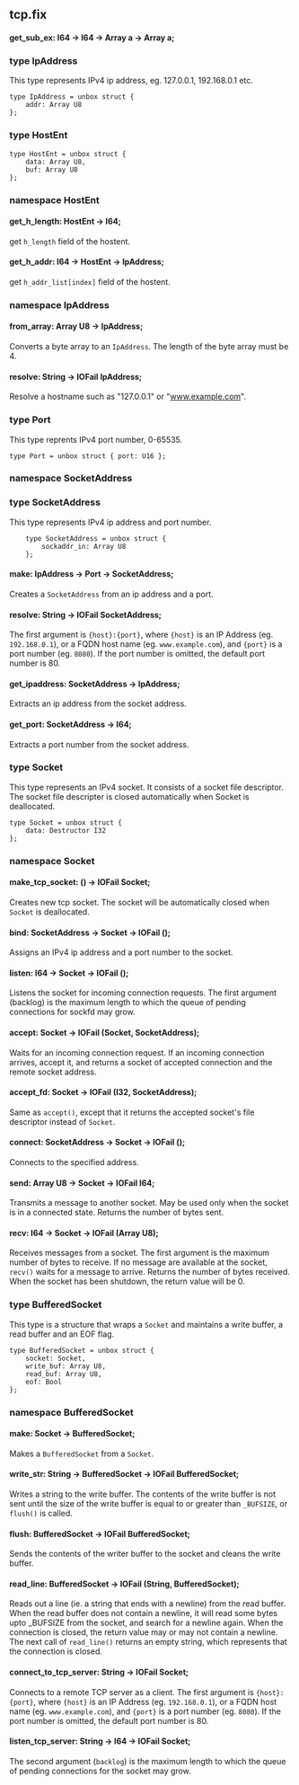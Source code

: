 ## tcp.fix

#### get_sub_ex: I64 -> I64 -> Array a -> Array a;

### type IpAddress

This type represents IPv4 ip address,
eg. 127.0.0.1, 192.168.0.1 etc.

```
type IpAddress = unbox struct {
    addr: Array U8
};
```
### type HostEnt

```
type HostEnt = unbox struct {
    data: Array U8,
    buf: Array U8
};
```
### namespace HostEnt

#### get_h_length: HostEnt -> I64;

get `h_length` field of the hostent.

#### get_h_addr: I64 -> HostEnt -> IpAddress;

get `h_addr_list[index]` field of the hostent.

### namespace IpAddress

#### from_array: Array U8 -> IpAddress;

Converts a byte array to an `IpAddress`. The length of the byte array must be 4.

#### resolve: String -> IOFail IpAddress;

Resolve a hostname such as "127.0.0.1" or "www.example.com".

### type Port

This type reprents IPv4 port number, 0-65535.

```
type Port = unbox struct { port: U16 };
```
### namespace SocketAddress

### type SocketAddress

This type represents IPv4 ip address and port number.

```
    type SocketAddress = unbox struct {
        sockaddr_in: Array U8
    };
```
#### make: IpAddress -> Port -> SocketAddress;

Creates a `SocketAddress` from an ip address and a port.

#### resolve: String -> IOFail SocketAddress;

The first argument is `{host}:{port}`, where `{host}` is an IP Address (eg. `192.168.0.1`),
or a FQDN host name (eg. `www.example.com`), and `{port}` is a port number (eg. `8080`).
If the port number is omitted, the default port number is 80.

#### get_ipaddress: SocketAddress -> IpAddress;

Extracts an ip address from the socket address.

#### get_port: SocketAddress -> I64;

Extracts a port number from the socket address.

### type Socket

This type represents an IPv4 socket.
It consists of a socket file descriptor.
The socket file descripter is closed automatically when Socket is deallocated.

```
type Socket = unbox struct {
    data: Destructor I32
};
```
### namespace Socket

#### make_tcp_socket: () -> IOFail Socket;

Creates new tcp socket.
The socket will be automatically closed when `Socket` is deallocated.

#### bind: SocketAddress -> Socket -> IOFail ();

Assigns an IPv4 ip address and a port number to the socket.

#### listen: I64 -> Socket -> IOFail ();

Listens the socket for incoming connection requests.
The first argument (backlog) is the maximum length to which the queue of pending connections for sockfd may grow.

#### accept: Socket -> IOFail (Socket, SocketAddress);

Waits for an incoming connection request. If an incoming connection arrives, accept it,
and returns a socket of accepted connection and the remote socket address.

#### accept_fd: Socket -> IOFail (I32, SocketAddress);

Same as `accept()`, except that it returns the accepted socket's file descriptor instead of `Socket`.

#### connect: SocketAddress -> Socket -> IOFail ();

Connects to the specified address.

#### send: Array U8 -> Socket -> IOFail I64;

Transmits a message to another socket.
May be used only when the socket is in a connected state.
Returns the number of bytes sent.

#### recv: I64 -> Socket -> IOFail (Array U8);

Receives messages from a socket.
The first argument is the maximum number of bytes to receive.
If no message are available at the socket, `recv()` waits for a message to arrive.
Returns the number of bytes received.
When the socket has been shutdown, the return value will be 0.

### type BufferedSocket

This type is a structure that wraps a `Socket` and maintains a write buffer, a read buffer and an EOF flag.

```
type BufferedSocket = unbox struct {
    socket: Socket,
    write_buf: Array U8,
    read_buf: Array U8,
    eof: Bool
};
```
### namespace BufferedSocket

#### make: Socket -> BufferedSocket;

Makes a `BufferedSocket` from a `Socket`.

#### write_str: String -> BufferedSocket -> IOFail BufferedSocket;

Writes a string to the write buffer. The contents of the write buffer is not sent
until the size of the write buffer is equal to or greater than `_BUFSIZE`, or `flush()` is called.

#### flush: BufferedSocket -> IOFail BufferedSocket;

Sends the contents of the writer buffer to the socket and cleans the write buffer.

#### read_line: BufferedSocket -> IOFail (String, BufferedSocket);

Reads out a line (ie. a string that ends with a newline) from the read buffer.
When the read buffer does not contain a newline, it will read some bytes upto
_BUFSIZE from the socket, and search for a newline again.
When the connection is closed, the return value may or may not contain a newline.
The next call of `read_line()` returns an empty string, which represents that the connection is closed.

#### connect_to_tcp_server: String  -> IOFail Socket;

Connects to a remote TCP server as a client.
The first argument is `{host}:{port}`, where `{host}` is an IP Address (eg. `192.168.0.1`),
or a FQDN host name (eg. `www.example.com`), and `{port}` is a port number (eg. `8080`).
If the port number is omitted, the default port number is 80.

#### listen_tcp_server: String -> I64 -> IOFail Socket;

The second argument (`backlog`) is the maximum length to which the queue of pending connections
for the socket may grow.

